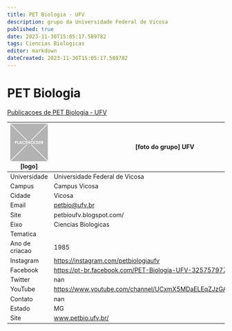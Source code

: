 ```yaml
---
title: PET Biologia - UFV
description: grupo da Universidade Federal de Vicosa
published: true
date: 2023-11-30T15:05:17.589782
tags: Ciencias Biologicas
editor: markdown
dateCreated: 2023-11-30T15:05:17.589782
---
```


# PET Biologia

[Publicacoes de PET Biologia - UFV](/atividade/9PETBiologiaUFV/feed)

| ![placeholder.png](/placeholder.png) [logo] | [foto do grupo] UFV         |
| ------------------------------------------- | ------------------------------------------------- |
| Universidade                                | Universidade Federal de Vicosa      |
| Campus                                      | Campus Vicosa            |
| Cidade                                      | Vicosa             |
| Email                                       | petbio@ufv.br             |
| Site                                        | petbioufv.blogspot.com/              |
| Eixo                                        | Ciencias Biologicas              |
| Tematica                                    |           |
| Ano de criacao                              | 1985        |
| Instagram                                   | https://instagram.com/petbiologiaufv         |
| Facebook                                    | https://pt-br.facebook.com/PET-Biologia-UFV-325757977459425/          |
| Twitter                                     | nan           |
| YouTube                                     | https://www.youtube.com/channel/UCxmX5MDaELEqZJzGARzlMxw/featured           |
| Contato                                     | nan         |
| Estado                                      |  MG            |
| Site                                        | www.petbio.ufv.br/ |
